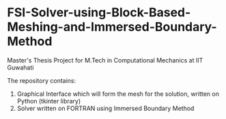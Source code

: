 # FSI-Solver-using-Block-Based-Meshing-and-Immersed-Boundary-Method
Master's Thesis Project for M.Tech in Computational Mechanics at IIT Guwahati

The repository contains:
1. Graphical Interface which will form the mesh for the solution, written on Python (tkinter library)
2. Solver written on FORTRAN using Immersed Boundary Method
